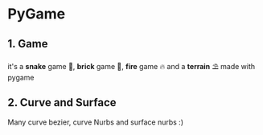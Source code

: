 # PyGame

## 1. Game

it's a **snake** game 🐍, **brick** game 🧱, **fire** game 🔥 and a **terrain** ⛱️ made with pygame

## 2. Curve and Surface 

Many curve bezier, curve Nurbs and surface nurbs :)
